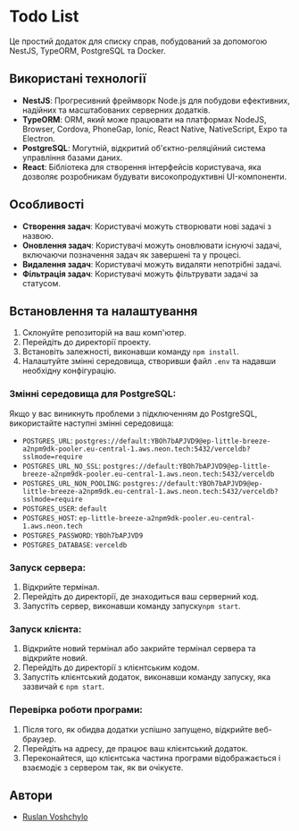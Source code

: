 # Todo List

Це простий додаток для списку справ, побудований за допомогою NestJS, TypeORM, PostgreSQL та Docker.

## Використані технології
- **NestJS**: Прогресивний фреймворк Node.js для побудови ефективних, надійних та масштабованих серверних додатків.
- **TypeORM**: ORM, який може працювати на платформах NodeJS, Browser, Cordova, PhoneGap, Ionic, React Native, NativeScript, Expo та Electron.
- **PostgreSQL**: Могутній, відкритий об'єктно-реляційний система управління базами даних.
- **React**: Бібліотека для створення інтерфейсів користувача, яка дозволяє розробникам будувати високопродуктивні UI-компоненти.

## Особливості
- **Створення задач**: Користувачі можуть створювати нові задачі з назвою.
- **Оновлення задач**: Користувачі можуть оновлювати існуючі задачі, включаючи позначення задач як завершені та у процесі.
- **Видалення задач**: Користувачі можуть видаляти непотрібні задачі.
- **Фільтрація задач**: Користувачі можуть фільтрувати задачі за статусом.

## Встановлення та налаштування
1. Склонуйте репозиторій на ваш комп'ютер.
2. Перейдіть до директорії проекту.
3. Встановіть залежності, виконавши команду `npm install`.
4. Налаштуйте змінні середовища, створивши файл `.env` та надавши необхідну конфігурацію.

### Змінні середовища для PostgreSQL:

Якщо у вас виникнуть проблеми з підключенням до PostgreSQL, використайте наступні змінні середовища:

- `POSTGRES_URL`: `postgres://default:YBOh7bAPJVD9@ep-little-breeze-a2npm9dk-pooler.eu-central-1.aws.neon.tech:5432/verceldb?sslmode=require`
- `POSTGRES_URL_NO_SSL`: `postgres://default:YBOh7bAPJVD9@ep-little-breeze-a2npm9dk-pooler.eu-central-1.aws.neon.tech:5432/verceldb`
- `POSTGRES_URL_NON_POOLING`: `postgres://default:YBOh7bAPJVD9@ep-little-breeze-a2npm9dk.eu-central-1.aws.neon.tech:5432/verceldb?sslmode=require`
- `POSTGRES_USER`: `default`
- `POSTGRES_HOST`: `ep-little-breeze-a2npm9dk-pooler.eu-central-1.aws.neon.tech`
- `POSTGRES_PASSWORD`: `YBOh7bAPJVD9`
- `POSTGRES_DATABASE`: `verceldb`


### Запуск сервера:

1. Відкрийте термінал.
2. Перейдіть до директорії, де знаходиться ваш серверний код.
3. Запустіть сервер, виконавши команду запуску`npm start`.

### Запуск клієнта:

1. Відкрийте новий термінал або закрийте термінал сервера та відкрийте новий.
2. Перейдіть до директорії з клієнтським кодом.
3. Запустіть клієнтський додаток, виконавши команду запуску, яка зазвичай є `npm start`.

### Перевірка роботи програми:

1. Після того, як обидва додатки успішно запущено, відкрийте веб-браузер.
2. Перейдіть на адресу, де працює ваш клієнтський додаток.
3. Переконайтеся, що клієнтська частина програми відображається і взаємодіє з сервером так, як ви очікуєте.

## Автори
- [Ruslan Voshchylo](https://github.com/rvoshchylo)
